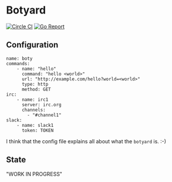 # Botyard 

[![Circle CI](https://circleci.com/gh/botyard/botyard.svg?style=svg)](https://circleci.com/gh/botyard/botyard)
[![Go Report](https://goreportcard.com/badge/github.com/botyard/botyard)](https://goreportcard.com/report/github.com/botyard/botyard)

## Configuration

```
name: boty
commands:
    - name: "hello"
      command: "hello <world>"
      url: "http://example.com/hello?world=<world>"
      type: http
      method: GET
irc:
    - name: irc1
      server: irc.org 
      channels:
        - "#channel1"
slack:
    - name: slack1
      token: TOKEN
```

I think that the config file explains all about what the `botyard` is. :-) 

## State

"WORK IN PROGRESS"
